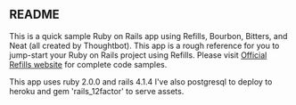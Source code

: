 ## README

This is a quick sample Ruby on Rails app using Refills, Bourbon, Bitters, and Neat (all created by Thoughtbot). This app is a rough reference for you to jump-start your Ruby on Rails project using Refills. Please visit [Official Refills website](http://refills.bourbon.io/) for complete code samples.

This app uses ruby 2.0.0 and rails 4.1.4
I've also postgresql to deploy to heroku and gem 'rails_12factor' to serve assets.